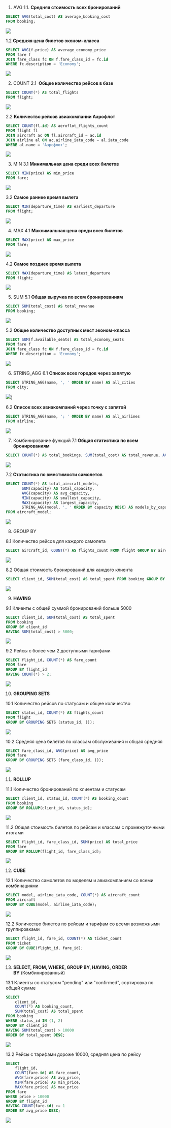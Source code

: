 1. AVG
1.1. **Средняя стоимость всех бронирований**
```sql
SELECT AVG(total_cost) AS average_booking_cost
FROM booking;
```
![](images/Pasted%20image%2020251028143016.png)

1.2 **Средняя цена билетов эконом-класса**
```sql
SELECT AVG(f.price) AS average_economy_price
FROM fare f
JOIN fare_class fc ON f.fare_class_id = fc.id
WHERE fc.description = 'Economy';
```
![](images/Pasted%20image%2020251028143057.png)

2. COUNT
2.1  **Общее количество рейсов в базе**
```sql
SELECT COUNT(*) AS total_flights
FROM flight;
```
![](mages/Pasted%20image&2020251028143418.png)

2.2 **Количество рейсов авиакомпании Аэрофлот**
```sql
SELECT COUNT(fl.id) AS aeroflot_flights_count
FROM flight fl
JOIN aircraft ac ON fl.aircraft_id = ac.id
JOIN airline al ON ac.airline_iata_code = al.iata_code
WHERE al.name = 'Аэрофлот';
```
![](images/Pasted%20image%2020251028143515.png)

3. MIN
3.1 **Минимальная цена среди всех билетов**
```sql
SELECT MIN(price) AS min_price
FROM fare;
```
![](images/Pasted%20image%2020251028143704.png)

3.2 **Самое раннее время вылета**
```sql
SELECT MIN(departure_time) AS earliest_departure
FROM flight;
```
![](images/Pasted%20image%2020251028143756.png)

4. MAX
4.1 **Максимальная цена среди всех билетов**
```sql
SELECT MAX(price) AS max_price
FROM fare;
```
![](images/Pasted%20image%2020251028143855.png)

4.2 **Самое позднее время вылета**
```sql
SELECT MAX(departure_time) AS latest_departure
FROM flight;
```
![](images/Pasted%20image%2020251028143925.png)

5. SUM
5.1 **Общая выручка по всем бронированиям**
```sql
SELECT SUM(total_cost) AS total_revenue
FROM booking;
```
![](images/Pasted%20image%2020251028144115.png)

5.2 **Общее количество доступных мест эконом-класса**
```sql
SELECT SUM(f.available_seats) AS total_economy_seats
FROM fare f
JOIN fare_class fc ON f.fare_class_id = fc.id
WHERE fc.description = 'Economy';
```
![](images/Pasted%20image%2020251028144154.png)

6. STRING_AGG
6.1 **Список всех городов через запятую**
```sql
SELECT STRING_AGG(name, ', ' ORDER BY name) AS all_cities
FROM city;
```
![](images/Pasted%20image%2020251028144248.png))

6.2 **Список всех авиакомпаний через точку с запятой**
```sql
SELECT STRING_AGG(name, '; ' ORDER BY name) AS all_airlines
FROM airline;
```
![](images/Pasted%20image%2020251028144530.png)

7. Комбинирование функций
7.1 **Общая статистика по всем бронированиям**
```sql
SELECT COUNT(*) AS total_bookings, SUM(total_cost) AS total_revenue, AVG(total_cost) AS average_cost, MIN(total_cost) AS min_cost, MAX(total_cost) AS max_cost FROM booking;
```
![](images/Pasted%20image%2020251028144636.png)

7.2 **Статистика по вместимости самолетов**
```sql
SELECT COUNT(*) AS total_aircraft_models,
       SUM(capacity) AS total_capacity,
       AVG(capacity) AS avg_capacity,
       MIN(capacity) AS smallest_capacity,
       MAX(capacity) AS largest_capacity,
       STRING_AGG(model, ', ' ORDER BY capacity DESC) AS models_by_capacity
FROM aircraft_model;
```
![](images/Pasted%20image%2020251028145221.png)

8. GROUP BY

8.1 Количество рейсов для каждого самолета

```sql
SELECT aircraft_id, COUNT(*) AS flights_count FROM flight GROUP BY aircraft_id;
```
![](images/Pasted%20image%2020251028142647.png)

8.2 Общая стоимость бронирований для каждого клиента

```sql
SELECT client_id, SUM(total_cost) AS total_spent FROM booking GROUP BY client_id;
```

![](images/Pasted%20image%2020251028142710.png)

9. **HAVING**

9.1 Клиенты с общей суммой бронирований больше 5000

```sql
SELECT client_id, SUM(total_cost) AS total_spent 
FROM booking 
GROUP BY client_id 
HAVING SUM(total_cost) > 5000;
```
![](images/Pasted%20image%2020251028142859.png)

9.2 Рейсы с более чем 2 доступными тарифами

```sql
SELECT flight_id, COUNT(*) AS fare_count 
FROM fare 
GROUP BY flight_id 
HAVING COUNT(*) > 2;
```
![](images/Pasted%20image%2020251028142918.png)

 10. **GROUPING SETS**

10.1 Количество рейсов по статусам и общее количество

```sql
SELECT status_id, COUNT(*) AS flights_count 
FROM flight 
GROUP BY GROUPING SETS (status_id, ());
```

![](images/Pasted%20image%2020251028143232.png)

10.2 Средняя цена билетов по классам обслуживания и общая средняя


```sql
SELECT fare_class_id, AVG(price) AS avg_price 
FROM fare 
GROUP BY GROUPING SETS (fare_class_id, ());
```
![](images/Pasted%20image%2020251028143446.png)

11.  **ROLLUP**

11.1 Количество бронирований по клиентам и статусам

```sql
SELECT client_id, status_id, COUNT(*) AS booking_count 
FROM booking 
GROUP BY ROLLUP(client_id, status_id);
```

![](images/Pasted%20image%2020251028143714.png)

11.2 Общая стоимость билетов по рейсам и классам с промежуточными итогами

```sql
SELECT flight_id, fare_class_id, SUM(price) AS total_price 
FROM fare 
GROUP BY ROLLUP(flight_id, fare_class_id);
```

![](images/Pasted%20image%2020251028143811.png)

12. **CUBE**

12.1 Количество самолетов по моделям и авиакомпаниям со всеми комбинациями

```sql
SELECT model, airline_iata_code, COUNT(*) AS aircraft_count 
FROM aircraft 
GROUP BY CUBE(model, airline_iata_code);
```

![](images/Pasted%20image%2020251028143938.png)

12.2 Количество билетов по рейсам и тарифам со всеми возможными группировками

```sql
SELECT flight_id, fare_id, COUNT(*) AS ticket_count 
FROM ticket 
GROUP BY CUBE(flight_id, fare_id);
```
![](images/Pasted%20image%2020251028144010.png)

13. **SELECT, FROM, WHERE, GROUP BY, HAVING, ORDER BY** (Комбинированный)

13.1 Клиенты со статусом "pending" или "confirmed", сортировка по общей сумме

```sql
SELECT 
    client_id,
    COUNT(*) AS booking_count,
    SUM(total_cost) AS total_spent
FROM booking
WHERE status_id IN (1, 2)
GROUP BY client_id
HAVING SUM(total_cost) > 10000
ORDER BY total_spent DESC;

```

![](images/Pasted%20image%2020251028144348.png)

13.2 Рейсы с тарифами дороже 10000, средняя цена по рейсу

```sql
SELECT 
    flight_id,
    COUNT(fare.id) AS fare_count,
    AVG(fare.price) AS avg_price,
    MIN(fare.price) AS min_price,
    MAX(fare.price) AS max_price
FROM fare
WHERE price > 10000
GROUP BY flight_id
HAVING COUNT(fare.id) >= 1
ORDER BY avg_price DESC;
```

![](images/Pasted%20image%2020251028144437.png)


